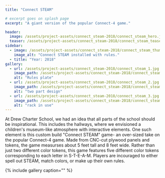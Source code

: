 ```yaml
---
title: "Connect STEAM"

# excerpt goes on splash page
excerpt: "A giant version of the popular Connect-4 game."

header:
  image: /assets/project-assets/connect_steam-2018/connect_steam_hero.jpg
  teaser: /assets/project-assets/connect_steam-2018/connect_steam_tease.jpg
sidebar:
  - image: /assets/project-assets/connect_steam-2018/connect_steam_thumb.jpg
    image_alt: "Connect STEAM installed with rules."
  - title: "Year: 2018"
gallery:
  - url: /assets/project-assets/connect_steam-2018/connect_steam_1.jpg
    image_path: /assets/project-assets/connect_steam-2018/connect_steam_1.jpg
    alt: "Rules plate"
  - url: /assets/project-assets/connect_steam-2018/connect_steam_2.jpg
    image_path: /assets/project-assets/connect_steam-2018/connect_steam_2.jpg
    alt: "two part design"
  - url: /assets/project-assets/connect_steam-2018/connect_steam_3.jpg
    image_path: /assets/project-assets/connect_steam-2018/connect_steam_3.jpg
    alt: "rack in use"
---
```

At Drew Charter School, we had an idea that all parts of the school should be inspirational. This includes the hallways, where we envisioned a children's museum-like atmosphere with interactive elements. One such element is this custom build "Connect STEAM" game- an over-sized take on the popular Connect-4 game. Made from CNC-cut plywood panels and tokens, the game measurses about 5 feet tall and 8 feet wide. Rather than just two different color tokens, this game features five different color tokens corresponding to each letter in S-T-E-A-M. Players are incouraged to either spell out STEAM, match colors, or make up their own rules.

{% include gallery caption="" %}
